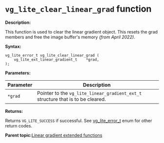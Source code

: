 # `vg_lite_clear_linear_grad` function

**Description:**

This function is used to clear the linear gradient object. This resets the grad members and free the image buffer's memory *\(from April 2022\)*.

**Syntax:**

```
vg_lite_error_t vg_lite_clear_linear_grad (
    vg_lite_ext_linear_gradient_t    *grad,
);  

```

**Parameters:**

|Parameter|Description|
|---------|-----------|
|`*grad`|Pointer to the `vg_lite_linear_gradient_ext_t` structure that is to be cleared.|

**Returns:**

Returns `VG_LITE_SUCCESS` if successful. See [vg\_lite\_error\_t](vg_lite_error_t_enumeration.md) enum for other return codes.

**Parent topic:**[Linear gradient extended functions](../topics/extended_linear_gradient_initialization_and_contro.md)

